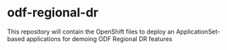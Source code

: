 # odf-regional-dr
This repository will contain the OpenShift files to deploy an ApplicationSet-based applications for demoing ODF Regional DR features

